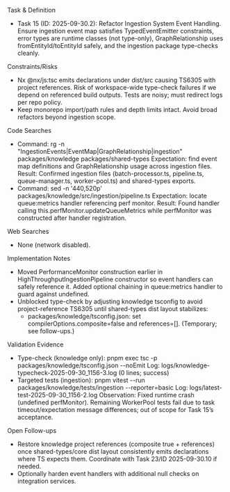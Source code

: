 Task & Definition
- Task 15 (ID: 2025-09-30.2): Refactor Ingestion System Event Handling. Ensure ingestion event map satisfies TypedEventEmitter constraints, error types are runtime classes (not type-only), GraphRelationship uses fromEntityId/toEntityId safely, and the ingestion package type-checks cleanly.

Constraints/Risks
- Nx @nx/js:tsc emits declarations under dist/src causing TS6305 with project references. Risk of workspace-wide type-check failures if we depend on referenced build outputs. Tests are noisy; must redirect logs per repo policy.
- Keep monorepo import/path rules and depth limits intact. Avoid broad refactors beyond ingestion scope.

Code Searches
- Command: rg -n "IngestionEvents|EventMap|GraphRelationship|ingestion" packages/knowledge packages/shared-types
  Expectation: find event map definitions and GraphRelationship usage across ingestion files.
  Result: Confirmed ingestion files (batch-processor.ts, pipeline.ts, queue-manager.ts, worker-pool.ts) and shared-types exports.
- Command: sed -n '440,520p' packages/knowledge/src/ingestion/pipeline.ts
  Expectation: locate queue:metrics handler referencing perf monitor.
  Result: Found handler calling this.perfMonitor.updateQueueMetrics while perfMonitor was constructed after handler registration.

Web Searches
- None (network disabled).

Implementation Notes
- Moved PerformanceMonitor construction earlier in HighThroughputIngestionPipeline constructor so event handlers can safely reference it. Added optional chaining in queue:metrics handler to guard against undefined.
- Unblocked type-check by adjusting knowledge tsconfig to avoid project-reference TS6305 until shared-types dist layout stabilizes:
  - packages/knowledge/tsconfig.json: set compilerOptions.composite=false and references=[]. (Temporary; see follow-ups.)

Validation Evidence
- Type-check (knowledge only): pnpm exec tsc -p packages/knowledge/tsconfig.json --noEmit
  Log: logs/knowledge-typecheck-2025-09-30_1156-3.log (0 lines; success)
- Targeted tests (ingestion): pnpm vitest --run packages/knowledge/tests/ingestion --reporter=basic
  Log: logs/latest-test-2025-09-30_1156-2.log
  Observation: Fixed runtime crash (undefined perfMonitor). Remaining WorkerPool tests fail due to task timeout/expectation message differences; out of scope for Task 15’s acceptance.

Open Follow-ups
- Restore knowledge project references (composite true + references) once shared-types/core dist layout consistently emits declarations where TS expects them. Coordinate with Task 23/ID 2025-09-30.10 if needed.
- Optionally harden event handlers with additional null checks on integration services.
